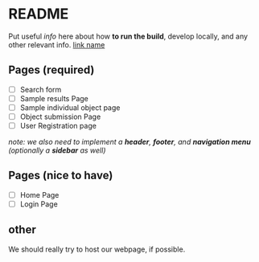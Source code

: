 # README

Put useful *info* here about how **to run the build**, develop locally, and any other relevant info. [link name](https://google.com)

## Pages (required)

- [ ] Search form
- [ ] Sample results Page
- [ ] Sample individual object page
- [ ] Object submission Page
- [ ] User Registration page

*note: we also need to implement a **header**, **footer**, and **navigation menu** (optionally a **sidebar** as well)*

## Pages (nice to have)

- [ ] Home Page
- [ ] Login Page

## other

We should really try to host our webpage, if possible.
